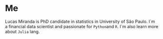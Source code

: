 # Me

Lucas Miranda is PhD candidate in statistics in University of São Paulo. I´m a financial data scientist and passionate for `Python`and `R`. 
I´m also learn more about `Julia` lang.





